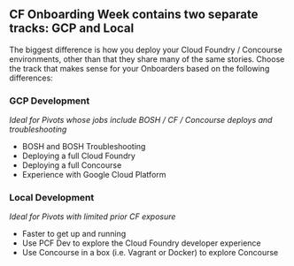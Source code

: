 ## CF Onboarding Week contains two separate tracks: GCP and Local
The biggest difference is how you deploy your Cloud Foundry / Concourse environments, other than that they share many of the same stories. Choose the track that makes sense for your Onboarders based on the following differences:

### GCP Development
*Ideal for Pivots whose jobs include BOSH / CF / Concourse deploys and troubleshooting*
* BOSH and BOSH Troubleshooting
* Deploying a full Cloud Foundry
* Deploying a full Concourse
* Experience with Google Cloud Platform

### Local Development
*Ideal for Pivots with limited prior CF exposure*
* Faster to get up and running
* Use PCF Dev to explore the Cloud Foundry developer experience
* Use Concourse in a box (i.e. Vagrant or Docker) to explore Concourse
